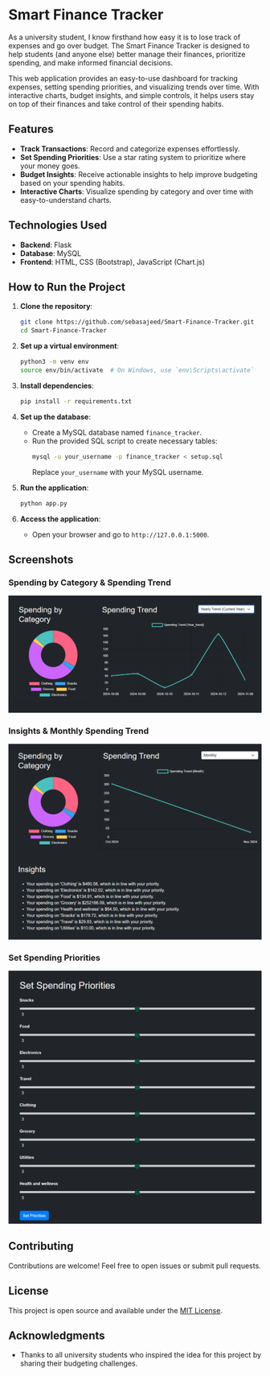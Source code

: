 # Smart Finance Tracker

As a university student, I know firsthand how easy it is to lose track of expenses and go over budget. The Smart Finance Tracker is designed to help students (and anyone else) better manage their finances, prioritize spending, and make informed financial decisions.

This web application provides an easy-to-use dashboard for tracking expenses, setting spending priorities, and visualizing trends over time. With interactive charts, budget insights, and simple controls, it helps users stay on top of their finances and take control of their spending habits.

## Features
- **Track Transactions**: Record and categorize expenses effortlessly.
- **Set Spending Priorities**: Use a star rating system to prioritize where your money goes.
- **Budget Insights**: Receive actionable insights to help improve budgeting based on your spending habits.
- **Interactive Charts**: Visualize spending by category and over time with easy-to-understand charts.

## Technologies Used
- **Backend**: Flask
- **Database**: MySQL
- **Frontend**: HTML, CSS (Bootstrap), JavaScript (Chart.js)

## How to Run the Project 

1. **Clone the repository**:
   ```bash
   git clone https://github.com/sebasajeed/Smart-Finance-Tracker.git
   cd Smart-Finance-Tracker
   ```

2. **Set up a virtual environment**:
   ```bash
   python3 -m venv env
   source env/bin/activate  # On Windows, use `env\Scripts\activate`
   ```

3. **Install dependencies**:
   ```bash
   pip install -r requirements.txt
   ```

4. **Set up the database**:
   - Create a MySQL database named `finance_tracker`.
   - Run the provided SQL script to create necessary tables:
     ```bash
     mysql -u your_username -p finance_tracker < setup.sql
     ```
     Replace `your_username` with your MySQL username.

5. **Run the application**:
   ```bash
   python app.py
   ```

6. **Access the application**:
   - Open your browser and go to `http://127.0.0.1:5000`.

## Screenshots

### Spending by Category & Spending Trend
![Spending by Category & Spending Trend](images/spending_category_trend.png)

### Insights & Monthly Spending Trend
![Insights & Monthly Spending Trend](images/insights_monthly_trend.png)

### Set Spending Priorities
![Set Spending Priorities](images/set_priorities.png)

## Contributing
Contributions are welcome! Feel free to open issues or submit pull requests.

## License
This project is open source and available under the [MIT License](LICENSE).

## Acknowledgments
- Thanks to all university students who inspired the idea for this project by sharing their budgeting challenges.

